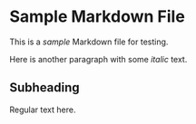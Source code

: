 # Sample Markdown File

This is a _sample_ Markdown file for testing.

Here is another paragraph with some _italic_ text.

## Subheading

Regular text here.
